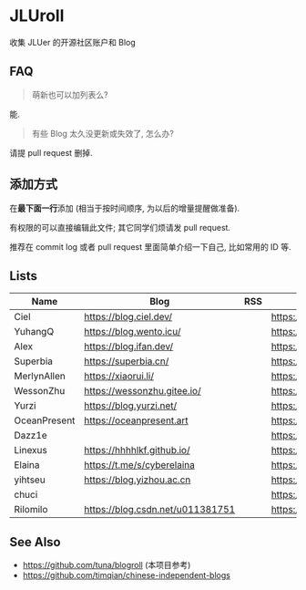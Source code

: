 # JLUroll

收集 JLUer 的开源社区账户和 Blog

## FAQ

> 萌新也可以加列表么?

能.

> 有些 Blog 太久没更新或失效了, 怎么办?

请提 pull request 删掉.

## 添加方式

在**最下面一行**添加 (相当于按时间顺序, 为以后的增量提醒做准备).

有权限的可以直接编辑此文件; 其它同学们烦请发 pull request.

推荐在 commit log 或者 pull request 里面简单介绍一下自己, 比如常用的 ID 等.

## Lists

| Name | Blog | RSS | Open Source Community |
| --   | --  | --   | --                    |
|Ciel| https://blog.ciel.dev/ |  | https://github.com/TechCiel |
|YuhangQ| https://blog.wento.icu/ |  | https://github.com/YuhangQ |
|Alex| https://blog.ifan.dev/ |  | https://github.com/AlexCSTech |
|Superbia| https://superbia.cn/ |  | https://github.com/Superbia-zyb |
|MerlynAllen| https://xiaorui.li/ |  | https://github.com/MerlynAllen |
|WessonZhu| https://wessonzhu.gitee.io/ |  | https://github.com/Wesson-Zhu |
|Yurzi| https://blog.yurzi.net/ |  | https://github.com/Yurzi |
|OceanPresent| https://oceanpresent.art |  | https://github.com/OceanPresentChao |
|Dazz1e|  |  | https://github.com/XuanchenLi |
|Linexus| https://hhhhlkf.github.io/ |  | https://github.com/hhhhlkf |
|Elaina| https://t.me/s/cyberelaina |  | https://github.com/userElaina |
|yihtseu| https://blog.yizhou.ac.cn | | https://github.com/tsurumi-yizhou | 
|chuci| ||https://github.com/MO-QIAO|
|Rilomilo| https://blog.csdn.net/u011381751 ||https://github.com/Rilomilo|

## See Also

- https://github.com/tuna/blogroll (本项目参考)
- https://github.com/timqian/chinese-independent-blogs
